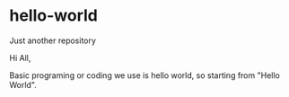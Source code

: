 # hello-world
Just another repository

Hi All,

Basic programing or coding we use is hello world, so starting from "Hello World".
